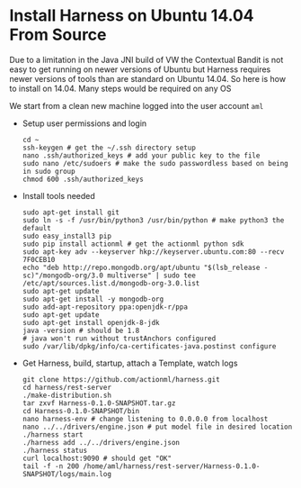 # Install Harness on Ubuntu 14.04 From Source

Due to a limitation in the Java JNI build of VW the Contextual Bandit is not easy to get running on newer versions of Ubuntu but Harness requires newer versions of tools than are standard on Ubuntu 14.04. So here is how to install on 14.04. Many steps would be required on any OS

We start from a clean new machine logged into the user account `aml`

- Setup user permissions and login

    ```
    cd ~
    ssh-keygen # get the ~/.ssh directory setup
    nano .ssh/authorized_keys # add your public key to the file
    sudo nano /etc/sudoers # make the sudo passwordless based on being in sudo group
    chmod 600 .ssh/authorized_keys 
    ```
- Install tools needed

    ```
    sudo apt-get install git
    sudo ln -s -f /usr/bin/python3 /usr/bin/python # make python3 the default
    sudo easy_install3 pip
    sudo pip install actionml # get the actionml python sdk
    sudo apt-key adv --keyserver hkp://keyserver.ubuntu.com:80 --recv 7F0CEB10
    echo "deb http://repo.mongodb.org/apt/ubuntu "$(lsb_release -sc)"/mongodb-org/3.0 multiverse" | sudo tee /etc/apt/sources.list.d/mongodb-org-3.0.list
    sudo apt-get update
    sudo apt-get install -y mongodb-org
    sudo add-apt-repository ppa:openjdk-r/ppa
    sudo apt-get update 
    sudo apt-get install openjdk-8-jdk
    java -version # should be 1.8
    # java won't run without trustAnchors configured
    sudo /var/lib/dpkg/info/ca-certificates-java.postinst configure
    ```
- Get Harness, build, startup, attach a Template, watch logs

    ```
    git clone https://github.com/actionml/harness.git 
    cd harness/rest-server
    ./make-distribution.sh 
    tar zxvf Harness-0.1.0-SNAPSHOT.tar.gz
    cd Harness-0.1.0-SNAPSHOT/bin
    nano harness-env # change listening to 0.0.0.0 from localhost
    nano ../../drivers/engine.json # put model file in desired location
    ./harness start
    ./harness add ../../drivers/engine.json 
    ./harness status
    curl localhost:9090 # should get "OK"
    tail -f -n 200 /home/aml/harness/rest-server/Harness-0.1.0-SNAPSHOT/logs/main.log
    ```
